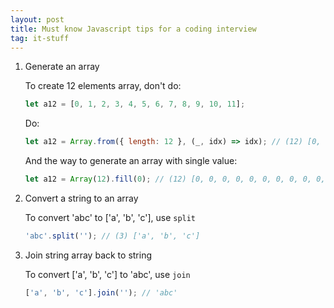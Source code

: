 ```yaml
---
layout: post
title: Must know Javascript tips for a coding interview
tag: it-stuff
---
```


1. Generate an array

   To create 12 elements array, don't do:

   ```javascript
   let a12 = [0, 1, 2, 3, 4, 5, 6, 7, 8, 9, 10, 11];
   ```

   Do:

   ```javascript
   let a12 = Array.from({ length: 12 }, (_, idx) => idx); // (12) [0, 1, 2, 3, 4, 5, 6, 7, 8, 9, 10, 11]
   ```

   And the way to generate an array with single value:

   ```javascript
   let a12 = Array(12).fill(0); // (12) [0, 0, 0, 0, 0, 0, 0, 0, 0, 0, 0, 0]
   ```

2. Convert a string to an array

   To convert 'abc' to ['a', 'b', 'c'], use `split`

   ```javascript
   'abc'.split(''); // (3) ['a', 'b', 'c']
   ```

3. Join string array back to string

   To convert ['a', 'b', 'c'] to 'abc', use `join`

   ```javascript
   ['a', 'b', 'c'].join(''); // 'abc'
   ```
